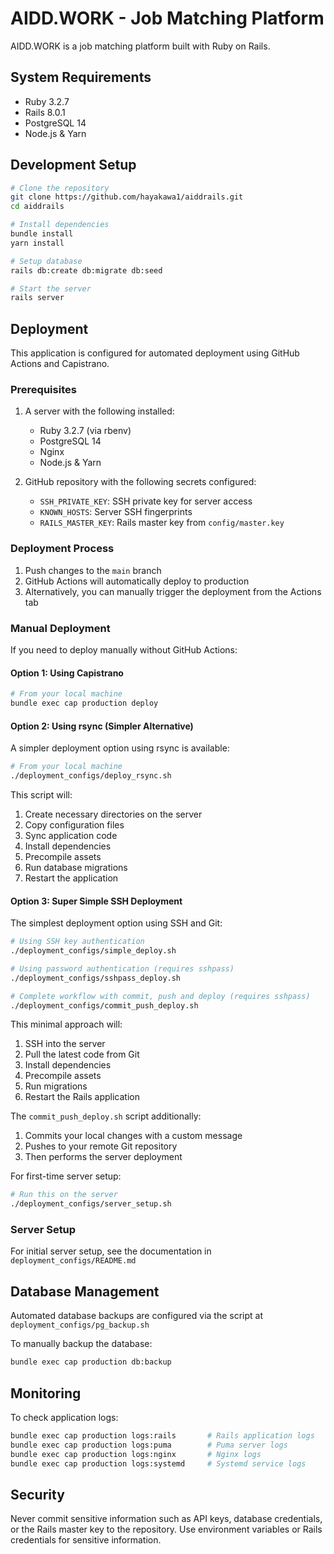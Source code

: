# AIDD.WORK - Job Matching Platform

AIDD.WORK is a job matching platform built with Ruby on Rails.

## System Requirements

* Ruby 3.2.7
* Rails 8.0.1
* PostgreSQL 14
* Node.js & Yarn

## Development Setup

```bash
# Clone the repository
git clone https://github.com/hayakawa1/aiddrails.git
cd aiddrails

# Install dependencies
bundle install
yarn install

# Setup database
rails db:create db:migrate db:seed

# Start the server
rails server
```

## Deployment

This application is configured for automated deployment using GitHub Actions and Capistrano.

### Prerequisites

1. A server with the following installed:
   - Ruby 3.2.7 (via rbenv)
   - PostgreSQL 14
   - Nginx
   - Node.js & Yarn

2. GitHub repository with the following secrets configured:
   - `SSH_PRIVATE_KEY`: SSH private key for server access
   - `KNOWN_HOSTS`: Server SSH fingerprints
   - `RAILS_MASTER_KEY`: Rails master key from `config/master.key`

### Deployment Process

1. Push changes to the `main` branch
2. GitHub Actions will automatically deploy to production
3. Alternatively, you can manually trigger the deployment from the Actions tab

### Manual Deployment

If you need to deploy manually without GitHub Actions:

#### Option 1: Using Capistrano

```bash
# From your local machine
bundle exec cap production deploy
```

#### Option 2: Using rsync (Simpler Alternative)

A simpler deployment option using rsync is available:

```bash
# From your local machine
./deployment_configs/deploy_rsync.sh
```

This script will:
1. Create necessary directories on the server
2. Copy configuration files
3. Sync application code
4. Install dependencies
5. Precompile assets
6. Run database migrations
7. Restart the application

#### Option 3: Super Simple SSH Deployment

The simplest deployment option using SSH and Git:

```bash
# Using SSH key authentication
./deployment_configs/simple_deploy.sh

# Using password authentication (requires sshpass)
./deployment_configs/sshpass_deploy.sh

# Complete workflow with commit, push and deploy (requires sshpass)
./deployment_configs/commit_push_deploy.sh
```

This minimal approach will:
1. SSH into the server
2. Pull the latest code from Git
3. Install dependencies
4. Precompile assets
5. Run migrations
6. Restart the Rails application

The `commit_push_deploy.sh` script additionally:
1. Commits your local changes with a custom message
2. Pushes to your remote Git repository
3. Then performs the server deployment

For first-time server setup:

```bash
# Run this on the server
./deployment_configs/server_setup.sh
```

### Server Setup

For initial server setup, see the documentation in `deployment_configs/README.md`

## Database Management

Automated database backups are configured via the script at `deployment_configs/pg_backup.sh`

To manually backup the database:

```bash
bundle exec cap production db:backup
```

## Monitoring

To check application logs:

```bash
bundle exec cap production logs:rails       # Rails application logs
bundle exec cap production logs:puma        # Puma server logs
bundle exec cap production logs:nginx       # Nginx logs
bundle exec cap production logs:systemd     # Systemd service logs
```

## Security

Never commit sensitive information such as API keys, database credentials, or the Rails master key to the repository. Use environment variables or Rails credentials for sensitive information.

